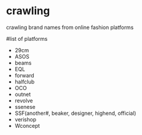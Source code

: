 # crawling
crawling brand names from online fashion platforms 

#list of platforms
- 29cm
- ASOS
- beams
- EQL
- forward
- halfclub
- OCO
- outnet
- revolve
- ssenese
- SSF(another#, beaker, designer, highend, official)
- verishop
- Wconcept
